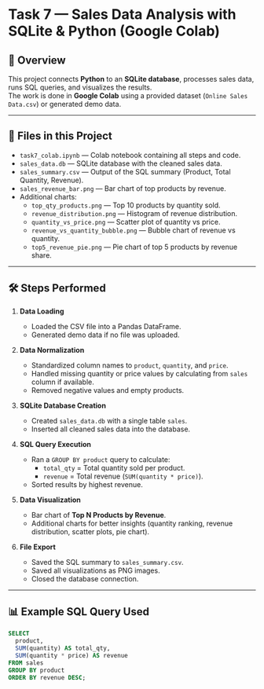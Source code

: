 # Task 7 — Sales Data Analysis with SQLite & Python (Google Colab)

## 📌 Overview
This project connects **Python** to an **SQLite database**, processes sales data, runs SQL queries, and visualizes the results.  
The work is done in **Google Colab** using a provided dataset (`Online Sales Data.csv`) or generated demo data.

---

## 📂 Files in this Project
- `task7_colab.ipynb` — Colab notebook containing all steps and code.
- `sales_data.db` — SQLite database with the cleaned sales data.
- `sales_summary.csv` — Output of the SQL summary (Product, Total Quantity, Revenue).
- `sales_revenue_bar.png` — Bar chart of top products by revenue.
- Additional charts:
  - `top_qty_products.png` — Top 10 products by quantity sold.
  - `revenue_distribution.png` — Histogram of revenue distribution.
  - `quantity_vs_price.png` — Scatter plot of quantity vs price.
  - `revenue_vs_quantity_bubble.png` — Bubble chart of revenue vs quantity.
  - `top5_revenue_pie.png` — Pie chart of top 5 products by revenue share.

---

## 🛠 Steps Performed
1. **Data Loading**
   - Loaded the CSV file into a Pandas DataFrame.
   - Generated demo data if no file was uploaded.

2. **Data Normalization**
   - Standardized column names to `product`, `quantity`, and `price`.
   - Handled missing quantity or price values by calculating from `sales` column if available.
   - Removed negative values and empty products.

3. **SQLite Database Creation**
   - Created `sales_data.db` with a single table `sales`.
   - Inserted all cleaned sales data into the database.

4. **SQL Query Execution**
   - Ran a `GROUP BY product` query to calculate:
     - `total_qty` = Total quantity sold per product.
     - `revenue` = Total revenue (`SUM(quantity * price)`).
   - Sorted results by highest revenue.

5. **Data Visualization**
   - Bar chart of **Top N Products by Revenue**.
   - Additional charts for better insights (quantity ranking, revenue distribution, scatter plots, pie chart).

6. **File Export**
   - Saved the SQL summary to `sales_summary.csv`.
   - Saved all visualizations as PNG images.
   - Closed the database connection.

---

## 📊 Example SQL Query Used
```sql
SELECT 
  product, 
  SUM(quantity) AS total_qty, 
  SUM(quantity * price) AS revenue
FROM sales
GROUP BY product
ORDER BY revenue DESC;

